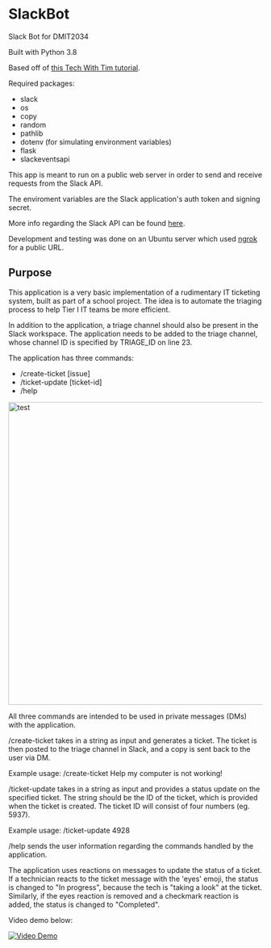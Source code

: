 # SlackBot
Slack Bot for DMIT2034

Built with Python 3.8

Based off of [this Tech With Tim tutorial](https://www.youtube.com/playlist?list=PLzMcBGfZo4-kqyzTzJWCV6lyK-ZMYECDc).

Required packages:
* slack
* os
* copy
* random
* pathlib
* dotenv (for simulating environment variables)
* flask
* slackeventsapi

This app is meant to run on a public web server in order to send and receive requests from the Slack API.

The enviroment variables are the Slack application's auth token and signing secret.

More info regarding the Slack API can be found [here](https://api.slack.com/).

Development and testing was done on an Ubuntu server which used [ngrok](https://ngrok.com/) for a public URL.

## Purpose
This application is a very basic implementation of a rudimentary IT ticketing system, built as part of a school project. The idea is to automate the triaging process to help Tier I IT teams be more efficient.

In addition to the application, a triage channel should also be present in the Slack workspace. The application needs to be added to the triage channel, whose channel ID is specified by TRIAGE_ID on line 23.

The application has three commands:
* /create-ticket [issue]
* /ticket-update [ticket-id]
* /help

<img src="https://camo.githubusercontent.com/39f71f393cb0005ec7070eb417ddccf800de82c29dbb351e9b1463bc7c446b67/68747470733a2f2f692e696d6775722e636f6d2f555638376d52362e706e67" alt="test" data-canonical-src="https://i.imgur.com/UV87mR6.png" width=800 height=600>

All three commands are intended to be used in private messages (DMs) with the application.

/create-ticket takes in a string as input and generates a ticket. The ticket is then posted to the triage channel in Slack, and a copy is sent back to the user via DM.

Example usage: /create-ticket Help my computer is not working!

/ticket-update takes in a string as input and provides a status update on the specified ticket. The string should be the ID of the ticket, which is provided when the ticket is created. The ticket ID will consist of four numbers (eg. 5937).

Example usage: /ticket-update 4928

/help sends the user information regarding the commands handled by the application.

The application uses reactions on messages to update the status of a ticket. If a technician reacts to the ticket message with the 'eyes' emoji, the status is changed to "In progress", because the tech is "taking a look" at the ticket. Similarly, if the eyes reaction is removed and a checkmark reaction is added, the status is changed to "Completed".

Video demo below:

[![Video Demo](https://img.youtube.com/vi/wkeUGJKRiuw/maxresdefault.jpg)](https://www.youtube.com/watch?v=wkeUGJKRiuw)

